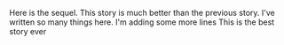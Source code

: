 Here is the sequel. This story is much better than the previous story.
I've written so many things here.
I'm adding some more lines
This is the best story ever